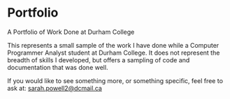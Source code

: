 # Portfolio
A Portfolio of Work Done at Durham College

This represents a small sample of the work I have done while a Computer Programmer Analyst student at Durham College. It does not represent the breadth of skills I developed, but offers a sampling of code and documentation that was done well.

If you would like to see something more, or something specific, feel free to ask at: sarah.powell2@dcmail.ca
